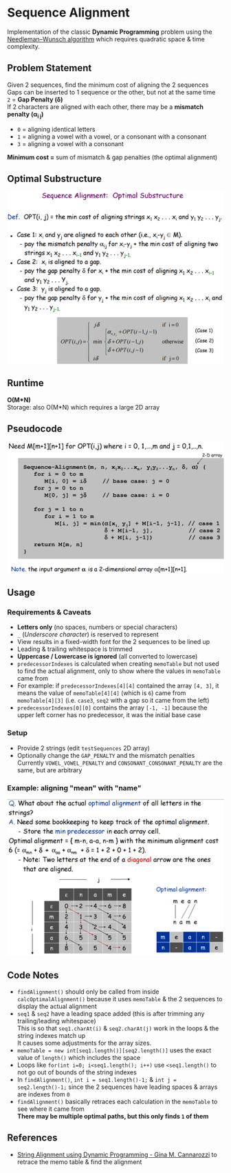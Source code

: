 # Sequence Alignment
Implementation of the classic **Dynamic Programming** problem using the [Needleman–Wunsch algorithm](https://en.wikipedia.org/wiki/Needleman%E2%80%93Wunsch_algorithm) which requires quadratic space & time complexity.

## Problem Statement 
Given 2 sequences, find the minimum cost of aligning the 2 sequences  
Gaps can be inserted to 1 sequence or the other, but not at the same time  
`2` = **Gap Penalty (δ)**  
If 2 characters are aligned with each other, there may be a **mismatch penalty (α<sub>i j</sub>)**
 - `0` = aligning identical letters
 - `1` = aligning a vowel with a vowel, or a consonant with a consonant
 - `3` = aligning a vowel with a consonant

**Minimum cost =** sum of mismatch & gap penalties (the optimal alignment)

## Optimal Substructure
![](images/optimal-substructure.png)

## Runtime
**O(M*N)**  
Storage: also O(M*N) which requires a large 2D array

## Pseudocode
![](images/pseudocode.png)

## Usage
### Requirements & Caveats
- **Letters only** (no spaces, numbers or special characters)
- `_` (*Underscore character*) is reserved to represent
- View results in a fixed-width font for the 2 sequences to be lined up
- Leading & trailing whitespace is trimmed
- **Uppercase / Lowercase is ignored** (all converted to lowercase)
- `predecessorIndexes` is calculated when creating `memoTable` but not used to find the actual alignment, only to show where the values in `memoTable` came from
 - For example: if `predecessorIndexes[4][4]` contained the array `[4, 3]`, it means the value of `memoTable[4][4]` (which is `6`) came from `memoTable[4][3]` (i.e. `case3`, `seq2` with a gap so it came from the left)
 - `predecessorIndexes[0][0]` contains the array `[-1, -1]` because the upper left corner has no predecessor, it was the initial base case

### Setup
- Provide 2 strings (edit `testSequences` 2D array)
- Optionally change the `GAP_PENALTY` and the mismatch penalties  
Currently `VOWEL_VOWEL_PENALTY` and `CONSONANT_CONSONANT_PENALTY` are the same, but are arbitrary

### Example: aligning "mean" with "name"
![](images/example-mean-name.png)

## Code Notes
- `findAlignment()` should only be called from inside `calcOptimalAlignment()` because it uses `memoTable` & the 2 sequences to display the actual alignment
- `seq1` & `seq2` have a leading space added (this is after trimming any trailing/leading whitespace)  
This is so that `seq1.charAt(i)` & `seq2.charAt(j)` work in the loops & the string indexes match up  
It causes some adjustments for the array sizes. 
 - `memoTable = new int[seq1.length()][seq2.length()]` uses the exact value of `length()` which includes the space
 - Loops like `for(int i=0; i<seq1.length(); i++)` use `<seq1.length()` to not go out of bounds of the string indexes
 - In `findAlignment()`, `int i = seq1.length()-1;` & `int j = seq2.length()-1;` since the 2 sequences have leading spaces & arrays are indexes from `0`
- `findAlignment()` basically retraces each calculation in the `memoTable` to see where it came from  
**There may be multiple optimal paths, but this only finds `1` of them**

## References
- [String Alignment using Dynamic Programming - Gina M. Cannarozzi](http://www.biorecipes.com/DynProgBasic/code.html) to retrace the memo table & find the alignment
